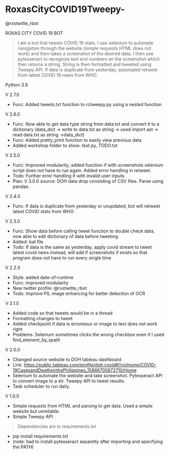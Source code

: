 # RoxasCityCOVID19Tweepy-
@rxstwitte_rbot

ROXAS CITY COVID 19 BOT
> I am a bot that tweets COVID 19 stats. I use selenium to automate navigation through the website (simple requests HTML does not work) and then takes a screenshot of the desired data.
I then use pytesseract to recognize text and numbers on the screenshot which then returns a string. String is then formatted and tweeted using Tweepy API.
> If data is duplicate from yesterday, automated retweet from latest COVID 19 news from WHO.

Python 3.9

V 2.7.0
- Func: Added tweets.txt function to rctweepy.py using a nested function

V 2.6.0
- Func: Now able to get data type string from data.txt and convert it to a dictionary 
    (data_dict -> write to data.txt as string -> used import ast -> read data.txt as string ->data_dict)
- Func: Added pretty_print function to easily view previous data
- Added workshop folder to show: test.py, TODO.txt


V 2.5.0
- Func: Improved modularity; added function if with screenshots selenium script does not have to run again. Added error handling in retweet. 
- Todo: Further error handling if with invalid user inputs
- Plan: V 3.0.0 source: DOH data drop consisting of CSV files. Parse using pandas.

V 2.4.0
- Func: If data is duplicate from yesterday or unupdated, bot will retweet latest COVID stats from WHO

V 2.3.0
- Func: Show data before calling tweet function to double check data, now able to edit dictionary of data before tweeting
- Added: bat file
- Todo: If data is the same as yesterday, apply covid stream to tweet latest covid news instead, will add if screenshots if exists so that program does not have to run every single time

V 2.2.0
- Style: added date-of-runtime
- Func: improved modularity
- New twitter profile: @rxstwitte_rbot
- Todo: Improve PIL image enhancing for better detection of OCR


V 2.1.0
- Added code so that tweets would be in a thread
- Formatting changes to tweet
- Added checkpoint if data is erroneous or image to text does not work right
- Problems: Selenium sometimes clicks the wrong checkbox even if I used find_element_by_xpath


V 2.0.0
- Changed source website to DOH tableau dashboard
- Link: https://public.tableau.com/profile/doh.covid#!/vizhome/COVID-19CasesandDeathsinthePhilippines_15866705872710/Home
- Selenium to automate the website and take screenshot. Pytesseract API to convert image to a str. Tweepy API to tweet results.
- Task scheduler to run daily.


V 1.0.0
- Simple requests from HTML and parsing to get data. Used a simple website but unreliable.
- Simple Tweepy API 



> Dependencies are in requirements.txt
- pip install requirements.txt
- (note: had to install pytesseract separetly after importing and specifying the PATH)
